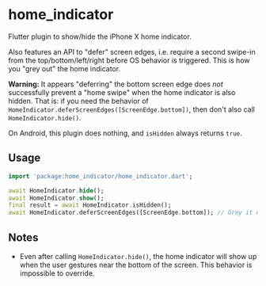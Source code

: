 # home\_indicator

Flutter plugin to show/hide the iPhone X home indicator.

Also features an API to "defer" screen edges, i.e. require a second swipe-in from the top/bottom/left/right before OS behavior is triggered. This is how you "grey out" the home indicator.

**Warning:** It appears "deferring" the bottom screen edge does _not_ successfully prevent a "home swipe" when the home indicator is also hidden. That is: if you need the behavior of `HomeIndicator.deferScreenEdges([ScreenEdge.bottom])`, then don't also call `HomeIndicator.hide()`.

On Android, this plugin does nothing, and `isHidden` always returns `true`.

## Usage

```dart
import 'package:home_indicator/home_indicator.dart';

await HomeIndicator.hide();
await HomeIndicator.show();
final result = await HomeIndicator.isHidden();
await HomeIndicator.deferScreenEdges([ScreenEdge.bottom]); // Grey it out
```

## Notes
* Even after calling `HomeIndicator.hide()`, the home indicator will show up when the user gestures near the bottom of the screen. This behavior is impossible to override.
